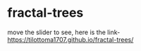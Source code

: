 # fractal-trees
move the slider to see,
here is the link-
https://tilottoma1707.github.io/fractal-trees/
